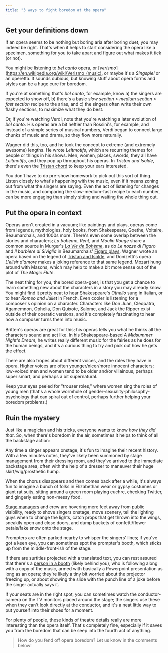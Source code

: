 ```yaml
---
title: "3 ways to fight boredom at the opera"
---
```


## Get your definitions down

If an opera seems to be nothing but boring aria after boring duet, you may indeed be right. That's when it helps to start considering the opera like a specimen, something for you to take apart and figure out what makes it tick (or not).

You might be listening to [*bel canto*](https://en.wikipedia.org/wiki/Bel_canto) opera, or [*verismo*](https://en.wikipedia.org/wiki/Verismo_(music), or maybe it's a *Singspiel* or an operetta. It sounds dubious, but knowing stuff about opera forms and styles can be a huge cure for boredom. 

If you're at something that's *bel canto*, for example, know a) the singers are expected to show off, b) there's a basic *slow section > medium section > fast section* recipe to the arias, and c) the singers often write their own flashy sections, to maximize what they do best.

Or, if you're watching Verdi, note that you're watching a later evolution of *bel canto*. His operas are a bit heftier than Rossini's, for example, and instead of a simple series of musical numbers, Verdi began to connect large chunks of music and drama, so they flow more naturally. 

Wagner did this, too, and he took the concept to extreme (and extremely awesome) lengths. He wrote *Leitmotifs*, which are recurring themes for people or things in his shows. Men, women, places, swords, they all have *Leitmotifs*, and they pop up throughout his operas. In *Tristan und Isolde*, there's even the [Tristan chord](https://en.wikipedia.org/wiki/Tristan_chord) to keep your ears interested.

You don't have to do pre-show homework to pick out this sort of thing. Listen closely to what's happening with the music, even if it means zoning out from what the singers are saying. Even the act of listening for changes in the music, and comparing the slow-medium-fast recipe to each number, can be more engaging than simply sitting and waiting the whole thing out.

## Put the opera in context

Operas aren't created in a vacuum; like paintings and plays, operas come from legends, mythologies, holy books, from Shakespeare, Goethe, Voltaire, Beaumarchais, and 1000s more. There's even some overlap between the stories and characters; *La bohème*, *Rent*, and *Moulin Rouge* share a common source in Murger's [*La Vie de Bohème*](https://en.wikipedia.org/wiki/La_Vie_de_Boh%C3%A8me), as do *Le nozze di Figaro* and *Il barbiere di Siviglia* in Beaumarchais' [Figaro plays](https://en.wikipedia.org/wiki/Pierre_Beaumarchais#The_Figaro_plays). Wagner wrote an opera based on the legend of [Tristan and Isolde](https://en.wikipedia.org/wiki/Tristan_and_Iseult), and Donizetti's opera *L'elisir d'amore* makes a joking reference to that same legend. Mozart hung around with Masons, which may help to make a bit more sense out of the plot of *The Magic Flute*.

The neat thing for you, the bored opera-goer, is that you get a chance to learn something new about the characters in a story you may already know. You might find it pretty neat to hear Shakespeare's *Othello* sung in Italian, or to hear *Romeo and Juliet* in French. Even cooler is listening for a composer's opinion on a character. Characters like Don Juan, Cleopatra, Agamemnon, Ophelia, Don Quixote, Salome, and Jack the Ripper exist outside of their operatic versions, and it's completely fascinating to hear how a composer turns them into music. 

Britten's operas are great for this; his operas tells you what he thinks all the characters sound and act like. In his Shakespeare-based *A Midsummer Night's Dream*, he writes really different music for the fairies as he does for the human beings, and it's a curious thing to try and pick out how he gets the effect.

There are also tropes about different voices, and the roles they have in opera. Higher voices are often younger/nicer/more innocent characters; low-voiced men and women tend to be older and/or villainous, perhaps super smart, and perhaps a bit supernatural. 

Keep your eyes peeled for "trouser roles," where women sing the roles of young men (that's a whole wormhole of gender-sexuality-philosophy-psychology that can spiral out of control, perhaps further helping your boredom problems.)

## Ruin the mystery

Just like a magician and his tricks, everyone wants to know *how they did that*. So, when there's boredom in the air, sometimes it helps to think of all the backstage action:

Any time a singer appears onstage, it's fun to imagine their recent history. With a few minutes notes, they've likely been summoned by stage management from their dressing room, and they've arrived to the immediate backstage area, often with the help of a dresser to maneuver their huge skirt/wig/prosthetic hump.

When the chorus disappears and then comes back after a while, it's always fun to imagine a bunch of folks in Elizabethan wear or gypsy costumes or giant rat suits, sitting around a green room playing euchre, checking Twitter, and gingerly eating non-messy food.

[Stage managers](/tales-from-stage-management/) and crew are hovering mere feet away from public visibility, ready to shove singers onstage, move scenery, tell the lighting guys when to change the lights, catch props that get thrown into the wings, sneakily open and close doors, and dump buckets of confetti/flower petals/fake snow onto the stage.

Prompters are often parked nearby to whisper the singers' lines; if you've got a keen eye, you can sometimes spot the prompter's booth, which sticks up from the middle-front-ish of the stage. 

If there are surtitles projected with a translated text, you can rest assured that there's a [person in a booth](/michelle-telford/) (likely behind you), who is following along with a copy of the music, armed with basically a Powerpoint presentation as long as an opera; they're likely a tiny bit worried about the projector freezing up, or about showing the slide with the punch line of a joke before the singer actually says it.

If your seats are in the right spot, you can sometimes watch the conductor-camera on the TV monitors placed around the stage; the singers use these when they can't look directly at the conductor, and it's a neat little way to put yourself into their shoes for a moment.

For plenty of people, these kinds of theatre details really are more interesting than the opera itself. That's completely fine, especially if it saves you from the boredom that can be seep into the fourth act of anything.

>How do you fend off opera boredom? Let us know in the comments below!
